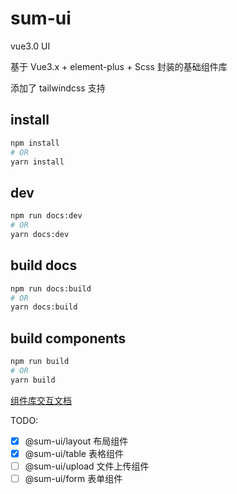 # sum-ui

vue3.0 UI

基于 Vue3.x + element-plus + Scss 封装的基础组件库

添加了 tailwindcss 支持
## install

```bash
npm install
# OR
yarn install
```

## dev

```bash
npm run docs:dev
# OR
yarn docs:dev
```

## build docs

```bash
npm run docs:build
# OR
yarn docs:build
```

## build components

```bash
npm run build
# OR
yarn build
```

[组件库交互文档](https://leitingting08.github.io/sum-ui/)

TODO:

- [x] @sum-ui/layout 布局组件
- [x] @sum-ui/table 表格组件
- [ ] @sum-ui/upload 文件上传组件
- [ ] @sum-ui/form 表单组件
